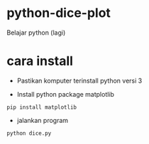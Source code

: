 # python-dice-plot
Belajar python (lagi) 


# cara install 

- Pastikan komputer terinstall python versi 3

- Install python package matplotlib
```
pip install matplotlib
```

- jalankan program
```
python dice.py
```